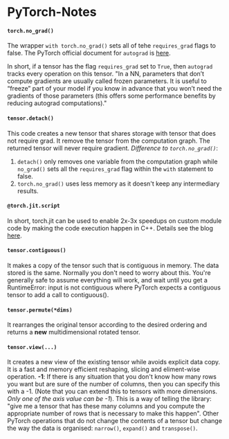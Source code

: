 # PyTorch-Notes

#### `torch.no_grad()`
The wrapper `with torch.no_grad()` sets all of tehe `requires_grad` flags to false.
The PyTorch official document for `autograd` is [here](https://pytorch.org/tutorials/beginner/blitz/autograd_tutorial.html). 

In short, if a tensor has the flag `requires_grad` set to `True`, then `autograd` tracks every operation on this tensor.
"In a NN, parameters that don’t compute gradients are usually called frozen parameters. It is useful to “freeze” part of your model if you know in advance that you won’t need the gradients of those parameters (this offers some performance benefits by reducing autograd computations)."

#### `tensor.detach()`
This code creates a new tensor that shares storage with tensor that does not require grad. It remove the tensor from the computation graph. The returned tensor will never require gradient.
*Difference to `torch.no_grad()`*: 
1. `detach()` only removes one variable from the computation graph while `no_grad()` sets all the `requires_grad` flag within the `with` statement to false. 
1. `torch.no_grad()` uses less memory as it doesn't keep any intermediary results.

#### `@torch.jit.script`
In short, torch.jit can be used to enable 2x-3x speedups on custom module code by making the code execution happen in C++. Details see the blog [here](https://spell.ml/blog/pytorch-jit-YBmYuBEAACgAiv71).

#### `tensor.contiguous()`
It makes a copy of the tensor such that is contiguous in memory. The data stored is the same.
Normally you don't need to worry about this. You're generally safe to assume everything will work, and wait until you get a RuntimeError: input is not contiguous where PyTorch expects a contiguous tensor to add a call to contiguous().

#### `tensor.permute(*dims)`
It rearranges the original tensor according to the desired ordering and returns a **new** multidimensional rotated tensor.

#### `tensor.view(...)`
It creates a new view of the existing tensor while avoids explicit data copy. It is a fast and memory efficient reshaping, slicing and eliment-wise operation.
**-1**: If there is any situation that you don't know how many rows you want but are sure of the number of columns, then you can specify this with a -1. (Note that you can extend this to tensors with more dimensions. *Only one of the axis value can be -1*). This is a way of telling the library: "give me a tensor that has these many columns and you compute the appropriate number of rows that is necessary to make this happen".
Other PyTorch operations that do not change the contents of a tensor but change the way the data is organised: `narrow()`, `expand()` and `transpose()`.